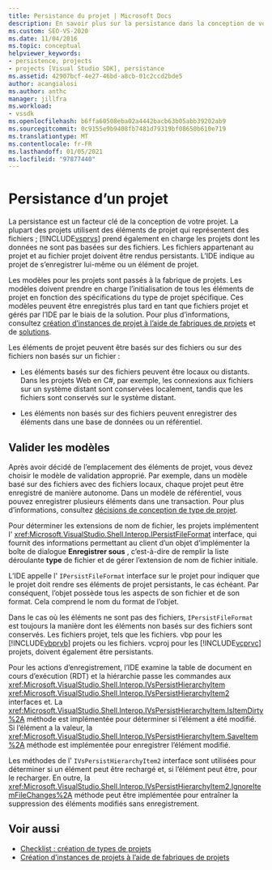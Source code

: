```yaml
---
title: Persistance du projet | Microsoft Docs
description: En savoir plus sur la persistance dans la conception de votre projet, notamment l’utilisation de IPersistFileFormat pour conserver à la fois des objets de projet de fichier et non basés sur des fichiers.
ms.custom: SEO-VS-2020
ms.date: 11/04/2016
ms.topic: conceptual
helpviewer_keywords:
- persistence, projects
- projects [Visual Studio SDK], persistance
ms.assetid: 42907bcf-4e27-46bd-a8cb-01c2ccd2bde5
author: acangialosi
ms.author: anthc
manager: jillfra
ms.workload:
- vssdk
ms.openlocfilehash: b6ffa60508eba02a4442bacb63b05abb39202ab9
ms.sourcegitcommit: 0c9155e9b9408fb7481d79319bf08650b610e719
ms.translationtype: MT
ms.contentlocale: fr-FR
ms.lasthandoff: 01/05/2021
ms.locfileid: "97877440"
---
```

# <a name="project-persistence"></a>Persistance d’un projet
La persistance est un facteur clé de la conception de votre projet. La plupart des projets utilisent des éléments de projet qui représentent des fichiers ; [!INCLUDE[vsprvs](../../code-quality/includes/vsprvs_md.md)] prend également en charge les projets dont les données ne sont pas basées sur des fichiers. Les fichiers appartenant au projet et au fichier projet doivent être rendus persistants. L’IDE indique au projet de s’enregistrer lui-même ou un élément de projet.

 Les modèles pour les projets sont passés à la fabrique de projets. Les modèles doivent prendre en charge l’initialisation de tous les éléments de projet en fonction des spécifications du type de projet spécifique. Ces modèles peuvent être enregistrés plus tard en tant que fichiers projet et gérés par l’IDE par le biais de la solution. Pour plus d’informations, consultez [création d’instances de projet à l’aide de fabriques de projets](../../extensibility/internals/creating-project-instances-by-using-project-factories.md) et de [solutions](../../extensibility/internals/solutions-overview.md).

 Les éléments de projet peuvent être basés sur des fichiers ou sur des fichiers non basés sur un fichier :

- Les éléments basés sur des fichiers peuvent être locaux ou distants. Dans les projets Web en C#, par exemple, les connexions aux fichiers sur un système distant sont conservées localement, tandis que les fichiers sont conservés sur le système distant.

- Les éléments non basés sur des fichiers peuvent enregistrer des éléments dans une base de données ou un référentiel.

## <a name="commit-models"></a>Valider les modèles
 Après avoir décidé de l’emplacement des éléments de projet, vous devez choisir le modèle de validation approprié. Par exemple, dans un modèle basé sur des fichiers avec des fichiers locaux, chaque projet peut être enregistré de manière autonome. Dans un modèle de référentiel, vous pouvez enregistrer plusieurs éléments dans une transaction. Pour plus d’informations, consultez [décisions de conception de type de projet](../../extensibility/internals/project-type-design-decisions.md).

 Pour déterminer les extensions de nom de fichier, les projets implémentent l' <xref:Microsoft.VisualStudio.Shell.Interop.IPersistFileFormat> interface, qui fournit des informations permettant au client d’un objet d’implémenter la boîte de dialogue **Enregistrer sous** , c’est-à-dire de remplir la liste déroulante **type** de fichier et de gérer l’extension de nom de fichier initiale.

 L’IDE appelle l' `IPersistFileFormat` interface sur le projet pour indiquer que le projet doit rendre ses éléments de projet persistants, le cas échéant. Par conséquent, l’objet possède tous les aspects de son fichier et de son format. Cela comprend le nom du format de l’objet.

 Dans le cas où les éléments ne sont pas des fichiers, `IPersistFileFormat` est toujours la manière dont les éléments non basés sur des fichiers sont conservés. Les fichiers projet, tels que les fichiers. vbp pour les [!INCLUDE[vbprvb](../../code-quality/includes/vbprvb_md.md)] projets ou les fichiers. vcproj pour les [!INCLUDE[vcprvc](../../code-quality/includes/vcprvc_md.md)] projets, doivent également être persistants.

 Pour les actions d’enregistrement, l’IDE examine la table de document en cours d’exécution (RDT) et la hiérarchie passe les commandes aux <xref:Microsoft.VisualStudio.Shell.Interop.IVsPersistHierarchyItem> <xref:Microsoft.VisualStudio.Shell.Interop.IVsPersistHierarchyItem2> interfaces et. La <xref:Microsoft.VisualStudio.Shell.Interop.IVsPersistHierarchyItem.IsItemDirty%2A> méthode est implémentée pour déterminer si l’élément a été modifié. Si l’élément a la valeur, la <xref:Microsoft.VisualStudio.Shell.Interop.IVsPersistHierarchyItem.SaveItem%2A> méthode est implémentée pour enregistrer l’élément modifié.

 Les méthodes de l' `IVsPersistHierarchyItem2` interface sont utilisées pour déterminer si un élément peut être rechargé et, si l’élément peut être, pour le recharger. En outre, la <xref:Microsoft.VisualStudio.Shell.Interop.IVsPersistHierarchyItem2.IgnoreItemFileChanges%2A> méthode peut être implémentée pour entraîner la suppression des éléments modifiés sans enregistrement.

## <a name="see-also"></a>Voir aussi
- [Checklist : création de types de projets](../../extensibility/internals/checklist-creating-new-project-types.md)
- [Création d’instances de projets à l’aide de fabriques de projets](../../extensibility/internals/creating-project-instances-by-using-project-factories.md)
